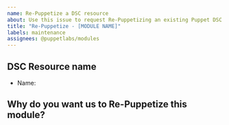 ```yaml
---
name: Re-Puppetize a DSC resource
about: Use this issue to request Re-Puppetizing an existing Puppet DSC resource.
title: "Re-Puppetize - [MODULE NAME]"
labels: maintenance
assignees: @puppetlabs/modules
---
```


<!--
Note: This request only applies to DSC resources that have already been published by Puppet.
-->

## DSC Resource name
<!--
Include the name and version as they appear on the Forge.
For example, a request for NetworkingDsc would look like this:
* Name: networkingdsc
-->

* Name:


## Why do you want us to Re-Puppetize this module?

<!--
Explain why you would like Puppet to Re-Puppetizse this module.
Try to include as much information as possible.
-->

